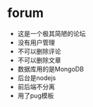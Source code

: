 # forum
  - 这是一个极其简陋的论坛
  - 没有用户管理
  - 不可以删除评论
  - 不可以删除文章
  - 数据库用的是MongoDB
  - 后台是nodejs
  - 前后端不分离
  - 用了pug模板
